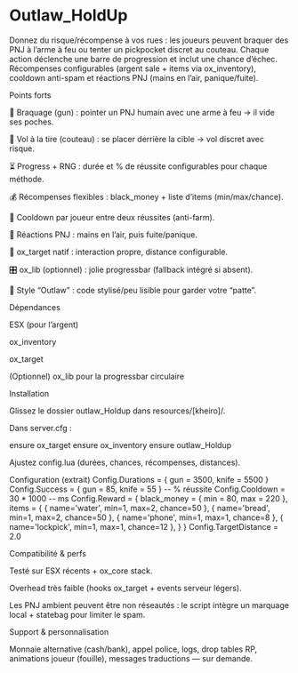 # Outlaw_HoldUp


Donnez du risque/récompense à vos rues : les joueurs peuvent braquer des PNJ à l’arme à feu ou tenter un pickpocket discret au couteau. Chaque action déclenche une barre de progression et inclut une chance d’échec. Récompenses configurables (argent sale + items via ox_inventory), cooldown anti-spam et réactions PNJ (mains en l’air, panique/fuite).

Points forts

🔫 Braquage (gun) : pointer un PNJ humain avec une arme à feu → il vide ses poches.

🔪 Vol à la tire (couteau) : se placer derrière la cible → vol discret avec risque.

⏳ Progress + RNG : durée et % de réussite configurables pour chaque méthode.

💰 Récompenses flexibles : black_money + liste d’items (min/max/chance).

🚫 Cooldown par joueur entre deux réussites (anti-farm).

🧠 Réactions PNJ : mains en l’air, puis fuite/panique.

🎯 ox_target natif : interaction propre, distance configurable.

🎛️ ox_lib (optionnel) : jolie progressbar (fallback intégré si absent).

🧩 Style “Outlaw” : code stylisé/peu lisible pour garder votre “patte”.

Dépendances

ESX (pour l’argent)

ox_inventory

ox_target

(Optionnel) ox_lib pour la progressbar circulaire

Installation

Glissez le dossier outlaw_Holdup dans resources/[kheiro]/.

Dans server.cfg :

ensure ox_target
ensure ox_inventory
ensure outlaw_Holdup


Ajustez config.lua (durées, chances, récompenses, distances).

Configuration (extrait)
Config.Durations = { gun = 3500, knife = 5500 }
Config.Success   = { gun = 85,   knife = 55   }  -- % réussite
Config.Cooldown  = 30 * 1000                      -- ms
Config.Reward = {
  black_money = { min = 80, max = 220 },
  items = {
    { name='water', min=1, max=2, chance=50 },
    { name='bread', min=1, max=2, chance=50 },
    { name='phone', min=1, max=1, chance=8  },
    { name='lockpick', min=1, max=1, chance=12 },
  }
}
Config.TargetDistance = 2.0

Compatibilité & perfs

Testé sur ESX récents + ox_core stack.

Overhead très faible (hooks ox_target + events serveur légers).

Les PNJ ambient peuvent être non réseautés : le script intègre un marquage local + statebag pour limiter le spam.

Support & personnalisation

Monnaie alternative (cash/bank), appel police, logs, drop tables RP, animations joueur (fouille), messages traductions — sur demande.

